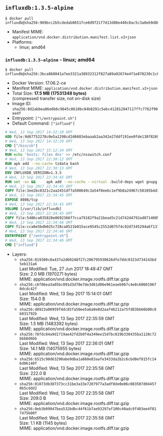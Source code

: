 ## `influxdb:1.3.5-alpine`

```console
$ docker pull influxdb@sha256:969bcc2b5cdedab8651fce0d9721f7d13d88e440c8ac5c3a0eb9d8895ac8499e
```

-	Manifest MIME: `application/vnd.docker.distribution.manifest.list.v2+json`
-	Platforms:
	-	linux; amd64

### `influxdb:1.3.5-alpine` - linux; amd64

```console
$ docker pull influxdb@sha256:3bca868041a7ee3321a38932312f827a89a92674e4f1e870230c1c8b95bf5846
```

-	Docker Version: 17.06.2-ce
-	Manifest MIME: `application/vnd.docker.distribution.manifest.v2+json`
-	Total Size: **17.5 MB (17531348 bytes)**  
	(compressed transfer size, not on-disk size)
-	Image ID: `sha256:8d2abbea86e6b6c9645c8610bc84b8291c5ebc412812847117ffc7762f90ee4f`
-	Entrypoint: `["\/entrypoint.sh"]`
-	Default Command: `["influxd"]`

```dockerfile
# Wed, 13 Sep 2017 14:32:20 GMT
ADD file:9d67752278c0e5a1298cd2d6603ebaaab2aa342e27ddf191ee0fde138f82698c in / 
# Wed, 13 Sep 2017 14:32:20 GMT
CMD ["/bin/sh"]
# Wed, 13 Sep 2017 15:12:34 GMT
RUN echo 'hosts: files dns' >> /etc/nsswitch.conf
# Wed, 13 Sep 2017 22:30:12 GMT
RUN apk add --no-cache tzdata bash
# Wed, 13 Sep 2017 22:30:13 GMT
ENV INFLUXDB_VERSION=1.3.5
# Wed, 13 Sep 2017 22:34:45 GMT
RUN set -ex &&     apk add --no-cache --virtual .build-deps wget gnupg tar ca-certificates &&     update-ca-certificates &&     for key in         05CE15085FC09D18E99EFB22684A14CF2582E0C5 ;     do         gpg --keyserver ha.pool.sks-keyservers.net --recv-keys "$key" ||         gpg --keyserver pgp.mit.edu --recv-keys "$key" ||         gpg --keyserver keyserver.pgp.com --recv-keys "$key" ;     done &&     wget -q https://dl.influxdata.com/influxdb/releases/influxdb-${INFLUXDB_VERSION}-static_linux_amd64.tar.gz.asc &&     wget -q https://dl.influxdata.com/influxdb/releases/influxdb-${INFLUXDB_VERSION}-static_linux_amd64.tar.gz &&     gpg --batch --verify influxdb-${INFLUXDB_VERSION}-static_linux_amd64.tar.gz.asc influxdb-${INFLUXDB_VERSION}-static_linux_amd64.tar.gz &&     mkdir -p /usr/src &&     tar -C /usr/src -xzf influxdb-${INFLUXDB_VERSION}-static_linux_amd64.tar.gz &&     rm -f /usr/src/influxdb-*/influxdb.conf &&     chmod +x /usr/src/influxdb-*/* &&     cp -a /usr/src/influxdb-*/* /usr/bin/ &&     rm -rf *.tar.gz* /usr/src /root/.gnupg &&     apk del .build-deps
# Wed, 13 Sep 2017 22:34:45 GMT
COPY file:3ee2bc0321c2aa2451df7a508649c3a54f0eebc1ef9b8a24967c58105b4d3160 in /etc/influxdb/influxdb.conf 
# Wed, 13 Sep 2017 22:34:45 GMT
EXPOSE 8086/tcp
# Wed, 13 Sep 2017 22:34:45 GMT
VOLUME [/var/lib/influxdb]
# Wed, 13 Sep 2017 22:34:45 GMT
COPY file:5406ca035828e0692366f7cca79182f9a21bead3c21d742d4792ad07140052f8 in /entrypoint.sh 
# Wed, 13 Sep 2017 22:34:46 GMT
COPY file:cca8e5bdb025c728ca8521b015ace9545c2552d075f4c92d7345294a6f1371c2 in /init-influxdb.sh 
# Wed, 13 Sep 2017 22:34:46 GMT
ENTRYPOINT ["/entrypoint.sh"]
# Wed, 13 Sep 2017 22:34:46 GMT
CMD ["influxd"]
```

-	Layers:
	-	`sha256:019300c8a437a2d60248f27c206795930626dfe7ddc0323d734143bd5eb131a6`  
		Last Modified: Tue, 27 Jun 2017 18:48:47 GMT  
		Size: 2.0 MB (1970271 bytes)  
		MIME: application/vnd.docker.image.rootfs.diff.tar.gzip
	-	`sha256:c6f86ea3a05bc091d3d70e7de3d61d06e961eaeb967c4e0c6060196f0dcdc42f`  
		Last Modified: Wed, 13 Sep 2017 15:14:01 GMT  
		Size: 154.0 B  
		MIME: application/vnd.docker.image.rootfs.diff.tar.gzip
	-	`sha256:d8923a00959f4dc85fa50ee5a6a0e8d2aaf46212a75fd83bb66b00c8b831792b`  
		Last Modified: Wed, 13 Sep 2017 22:35:59 GMT  
		Size: 1.5 MB (1483392 bytes)  
		MIME: application/vnd.docker.image.rootfs.diff.tar.gzip
	-	`sha256:78fdc84a9d1719ae42fd2b0f4a349ee15d7bc819b330435ba1128c72bbb8d6bb`  
		Last Modified: Wed, 13 Sep 2017 22:36:01 GMT  
		Size: 14.1 MB (14075955 bytes)  
		MIME: application/vnd.docker.image.rootfs.diff.tar.gzip
	-	`sha256:b515c90d63290abe9dba1a660e83aafe3433da2b2c6cbd0ef815fc146d06140f`  
		Last Modified: Wed, 13 Sep 2017 22:35:58 GMT  
		Size: 222.0 B  
		MIME: application/vnd.docker.image.rootfs.diff.tar.gzip
	-	`sha256:01073db307373cc31be3a33e7207977a3adf8de0e06c083507d044570b5cddd2`  
		Last Modified: Wed, 13 Sep 2017 22:35:58 GMT  
		Size: 209.0 B  
		MIME: application/vnd.docker.image.rootfs.diff.tar.gzip
	-	`sha256:0eb3b09947bea532bdbc44f61b7ae93297af100c40adc9f403ee4f817475b00f`  
		Last Modified: Wed, 13 Sep 2017 22:35:58 GMT  
		Size: 1.1 KB (1145 bytes)  
		MIME: application/vnd.docker.image.rootfs.diff.tar.gzip
